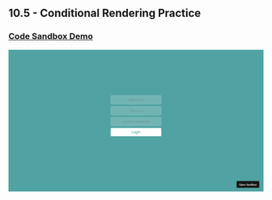 ## 10.5 - Conditional Rendering Practice

### [Code Sandbox Demo](https://8ykc4q.csb.app/)

!["Page"](./Page.png)
